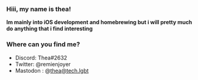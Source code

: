 ### Hiii, my name is thea!

**Im mainly into iOS development and homebrewing but i will pretty much do anything that i find interesting**

### Where can you find me?
* Discord: Thea#2632
* Twitter: @remienjoyer
* Mastodon : @thea@tech.lgbt
